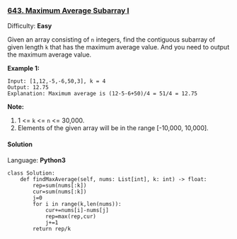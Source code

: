 ### [643\. Maximum Average Subarray I](https://leetcode.com/problems/maximum-average-subarray-i/)

Difficulty: **Easy**


Given an array consisting of `n` integers, find the contiguous subarray of given length `k` that has the maximum average value. And you need to output the maximum average value.

**Example 1:**

```
Input: [1,12,-5,-6,50,3], k = 4
Output: 12.75
Explanation: Maximum average is (12-5-6+50)/4 = 51/4 = 12.75
```

**Note:**

1.  1 <= `k` <= `n` <= 30,000.
2.  Elements of the given array will be in the range [-10,000, 10,000].


#### Solution

Language: **Python3**

```python3
class Solution:
    def findMaxAverage(self, nums: List[int], k: int) -> float:
        rep=sum(nums[:k])
        cur=sum(nums[:k])
        j=0
        for i in range(k,len(nums)):
            cur+=nums[i]-nums[j]
            rep=max(rep,cur)
            j+=1
        return rep/k
```